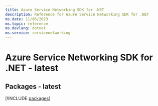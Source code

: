 ```yaml
---
title: Azure Service Networking SDK for .NET
description: Reference for Azure Service Networking SDK for .NET
ms.date: 11/06/2023
ms.topic: reference
ms.devlang: dotnet
ms.service: servicenetworking
---
```

# Azure Service Networking SDK for .NET - latest
## Packages - latest
[!INCLUDE [packages](service-networking-index.md)]